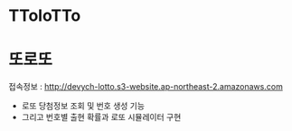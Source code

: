 # TToloTTo

# 또로또

접속정보 : http://devych-lotto.s3-website.ap-northeast-2.amazonaws.com

-   로또 당첨정보 조회 및 번호 생성 기능
-   그리고 번호별 출현 확률과 로또 시뮬레이터 구현
